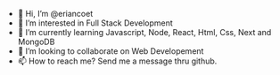 - 👋 Hi, I’m @eriancoet
- 👀 I’m interested in Full Stack Development
- 🌱 I’m currently learning Javascript, Node, React, Html, Css, Next and MongoDB
- 💞️ I’m looking to collaborate on Web Developement
- 📫 How to reach me? Send me a message thru github.

<!---
eriancoet/eriancoet is a ✨ special ✨ repository because its `README.md` (this file) appears on your GitHub profile.
You can click the Preview link to take a look at your changes.
--->
